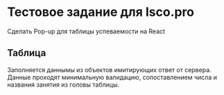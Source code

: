 # Тестовое задание для Isco.pro

Сделать Pop-up для таблицы успеваемости на React


## Таблица
Заполняется даннымы из объектов имитирующих ответ от сервера.  
Данные проходят минимальную валидацию, сопоставлением числа и названия занятия из головы таблицы.

